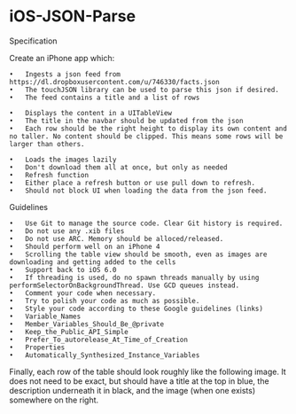 # iOS-JSON-Parse

Specification

Create an iPhone app which:

	•	Ingests a json feed from https://dl.dropboxusercontent.com/u/746330/facts.json 
	•	The touchJSON library can be used to parse this json if desired.
	•	The feed contains a title and a list of rows

	•	Displays the content in a UITableView
	•	The title in the navbar should be updated from the json
	•	Each row should be the right height to display its own content and no taller. No content should be clipped. This means some rows will be larger than others.

	•	Loads the images lazily
	•	Don't download them all at once, but only as needed
	•	Refresh function
	•	Either place a refresh button or use pull down to refresh.
	•	Should not block UI when loading the data from the json feed.

Guidelines

	•	Use Git to manage the source code. Clear Git history is required.
	•	Do not use any .xib files
	•	Do not use ARC. Memory should be alloced/released.
	•	Should perform well on an iPhone 4
	•	Scrolling the table view should be smooth, even as images are downloading and getting added to the cells
	•	Support back to iOS 6.0
	•	If threading is used, do no spawn threads manually by using performSelectorOnBackgroundThread. Use GCD queues instead.
	•	Comment your code when necessary.
	•	Try to polish your code as much as possible.
	•	Style your code according to these Google guidelines (links)
	•	Variable_Names
	•	Member_Variables_Should_Be_@private
	•	Keep_the_Public_API_Simple
	•	Prefer_To_autorelease_At_Time_of_Creation
	•	Properties
	•	Automatically_Synthesized_Instance_Variables


Finally, each row of the table should look roughly like the following image. It does not need to be exact, but should have a title at the top in blue, the description underneath it in black, and the image (when one exists) somewhere on the right.
